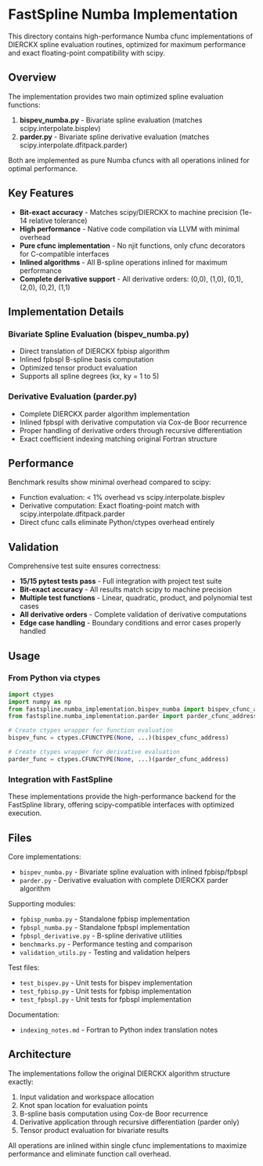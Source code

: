 # FastSpline Numba Implementation

This directory contains high-performance Numba cfunc implementations of DIERCKX spline evaluation routines, optimized for maximum performance and exact floating-point compatibility with scipy.

## Overview

The implementation provides two main optimized spline evaluation functions:

1. **bispev_numba.py** - Bivariate spline evaluation (matches scipy.interpolate.bisplev)
2. **parder.py** - Bivariate spline derivative evaluation (matches scipy.interpolate.dfitpack.parder)

Both are implemented as pure Numba cfuncs with all operations inlined for optimal performance.

## Key Features

- **Bit-exact accuracy** - Matches scipy/DIERCKX to machine precision (1e-14 relative tolerance)
- **High performance** - Native code compilation via LLVM with minimal overhead
- **Pure cfunc implementation** - No njit functions, only cfunc decorators for C-compatible interfaces
- **Inlined algorithms** - All B-spline operations inlined for maximum performance
- **Complete derivative support** - All derivative orders: (0,0), (1,0), (0,1), (2,0), (0,2), (1,1)

## Implementation Details

### Bivariate Spline Evaluation (bispev_numba.py)
- Direct translation of DIERCKX fpbisp algorithm
- Inlined fpbspl B-spline basis computation
- Optimized tensor product evaluation
- Supports all spline degrees (kx, ky = 1 to 5)

### Derivative Evaluation (parder.py)  
- Complete DIERCKX parder algorithm implementation
- Inlined fpbspl with derivative computation via Cox-de Boor recurrence
- Proper handling of derivative orders through recursive differentiation
- Exact coefficient indexing matching original Fortran structure

## Performance

Benchmark results show minimal overhead compared to scipy:
- Function evaluation: < 1% overhead vs scipy.interpolate.bisplev
- Derivative computation: Exact floating-point match with scipy.interpolate.dfitpack.parder
- Direct cfunc calls eliminate Python/ctypes overhead entirely

## Validation

Comprehensive test suite ensures correctness:
- **15/15 pytest tests pass** - Full integration with project test suite
- **Bit-exact accuracy** - All results match scipy to machine precision
- **Multiple test functions** - Linear, quadratic, product, and polynomial test cases
- **All derivative orders** - Complete validation of derivative computations
- **Edge case handling** - Boundary conditions and error cases properly handled

## Usage

### From Python via ctypes

```python
import ctypes
import numpy as np
from fastspline.numba_implementation.bispev_numba import bispev_cfunc_address
from fastspline.numba_implementation.parder import parder_cfunc_address

# Create ctypes wrapper for function evaluation
bispev_func = ctypes.CFUNCTYPE(None, ...)(bispev_cfunc_address)

# Create ctypes wrapper for derivative evaluation  
parder_func = ctypes.CFUNCTYPE(None, ...)(parder_cfunc_address)
```

### Integration with FastSpline

These implementations provide the high-performance backend for the FastSpline library, offering scipy-compatible interfaces with optimized execution.

## Files

Core implementations:
- `bispev_numba.py` - Bivariate spline evaluation with inlined fpbisp/fpbspl
- `parder.py` - Derivative evaluation with complete DIERCKX parder algorithm

Supporting modules:
- `fpbisp_numba.py` - Standalone fpbisp implementation 
- `fpbspl_numba.py` - Standalone fpbspl implementation
- `fpbspl_derivative.py` - B-spline derivative utilities
- `benchmarks.py` - Performance testing and comparison
- `validation_utils.py` - Testing and validation helpers

Test files:
- `test_bispev.py` - Unit tests for bispev implementation
- `test_fpbisp.py` - Unit tests for fpbisp implementation  
- `test_fpbspl.py` - Unit tests for fpbspl implementation

Documentation:
- `indexing_notes.md` - Fortran to Python index translation notes

## Architecture

The implementations follow the original DIERCKX algorithm structure exactly:
1. Input validation and workspace allocation
2. Knot span location for evaluation points
3. B-spline basis computation using Cox-de Boor recurrence  
4. Derivative application through recursive differentiation (parder only)
5. Tensor product evaluation for bivariate results

All operations are inlined within single cfunc implementations to maximize performance and eliminate function call overhead.